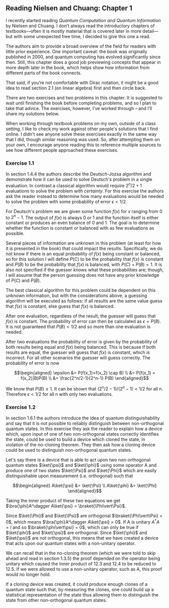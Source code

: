 ## Reading Nielsen and Chuang: Chapter 1

I recently started reading *Quantum Computation and Quantum Information* by Nielsen and Chuang. I don’t always read the introductory chapters of textbooks—often it is mostly material that is covered later in more detail—but with some unexpected free time, I decided to give this one a read.

The authors aim to provide a broad overview of the field for readers with little prior experience. One important caveat: the book was originally published in 2000, and quantum computing has evolved significantly since then. Still, this chapter does a good job previewing concepts that appear in more depth later in the book, which helps show how information from different parts of the book connects.

That said, if you’re not comfortable with Dirac notation, it might be a good idea to read section 2.1 (on linear algebra) first and then circle back.

There are two exercises and two problems in this chapter. It is suggested to wait until finishing the book before completing problems, and so I plan to take that advice. The exercises, however, I’ve worked through – and I’ll share my solutions below. 

When working through textbook problems on my own, outside of a class setting, I like to check my work against other people's solutions that I find online. I didn't see anyone solve these exercises exactly in the same way that I did, though similar reasoning was used. So, after attempting them on your own, I encourage anyone reading this to reference multiple sources to see how different people approached these exercises. 

### Exercise 1.1

In section 1.4.4 the authors describe the Deutsch-Jozsa algorithm and demonstrate how it can be used to solve Deutsch's problem in a single evaluation. In contrast a classical algorithm would require $2^n/2+1$ evaluations to solve the problem *with certainty*.  For this exercise the authors ask the reader instead to determine how many evaluations would be needed to solve the problem with some probability of error $\epsilon<1/2$.

For Deutsch's problem we are given some function $f(x)$ for $x$ ranging from $0$ to $2^n-1$. The output of $f(x)$ is always 0 or 1 and the function itself is either constant or produces an even balance of $0$ and $1$. The goal is to determine whether the function is constant or balanced with as few evaluations as possible. 

Several pieces of information are unknown in this problem (at least for how it is presented in the book) that could impact the results. Specifically, we do not know if there is an equal probability of $f(x)$ being constant or balanced, so for this solution I will define $P(C)$ to be the probability that $f(x)$ is constant and $P(B)$ to be the probability that $f(x)$ is balanced, with $P(C)+P(B)=1$. It is also not specified if the guesser knows what these probabilities are; though, I will assume that the person guessing does not have any prior knowledge of $P(C)$ and $P(B)$. 

The best classical algorithm for this problem could be dependent on this unknown information, but with the considerations above, a guessing algorithm will be executed as follows:
if all results are the same value guess that $f(x)$ is constant, 
else guess that $f(x)$ is balanced.

After one evaluation, regardless of the result, the guesser will guess that $f(x)$ is constant. The probability of error can then be calculated as $\epsilon=P(B)$. It is not guaranteed that $P(B)<1/2$ and so more than one evaluation is needed. 

After two evaluations the probability of error is given by the probability of both results being equal and $f(x)$ being balanced. This is because if both results are equal, the guesser will guess that $f(x)$ is constant, which is incorrect. For all other scenarios the guesser will guess correctly. The probability of error is now

$$\begin{aligned} \epsilon &= P(f(x_1)=f(x_2) \cap B) \\
&= P(f(x_1) = f(x_2)|B)P(B) \\
&= \frac{2^n/2-1}{2^n-1} P(B) \end{aligned}$$

We know that $P(B) \leq 1$. It can be shown that $(2^n/2-1)/(2^n-1) < 1/2$ for all n. Therefore $\epsilon < 1/2$ for all n with only two evaluations. 

### Exercise 1.2
In section 1.6.1 the authors introduce the idea of quantum distinguishability and say that it is not possible to reliably distinguish between non-orthogonal quantum states. In this exercise they ask the reader to explain how a device which, upon input of one of two non-orthogonal states correctly identifies the state, could be used to build a device which cloned the state, in violation of the no-cloning theorem. They then ask how a cloning device could be used to distinguish non-orthogonal quantum states. 

Let's say there is a device that is able to act upon two non-orthogonal quantum states $\ket{\psi}$ and $\ket{\phi}$ using some operator A and produce one of two states $\ket{\Psi}$ and $\ket{\Phi}$ which are easily distinguishable upon measurement (i.e. orthogonal) such that 

$$\begin{aligned}
A\ket{\psi} &= \ket{\Psi} \\
A\ket{\phi} &= \ket{\Phi}
\end{aligned}$$

Taking the inner product of these two equations we get $\bra{\phi}A^\dagger A\ket{\psi} = \braket{\Phi\vert\Psi}$.

Since $\ket{\Phi}$ and $\ket{\Psi}$ are orthogonal $\braket{\Phi\vert\Psi} = 0$, which means $\bra{\phi}A^\dagger A\ket{\psi} = 0$. If A is unitary $A^\dagger A = I$ and so $\braket{\phi\vert\psi} = 0$, which can only be true if $\ket{\phi}$ and $\ket{\psi}$ are orthogonal. Since $\ket{\phi}$ and $\ket{\psi}$ are not orthogonal, this means that we have created a device that acts upon our quantum states with a non-unitary operator. 

We can recall that in the no-cloning theorem (which we were told to skip ahead and read in section 1.3.5) the proof depended on the operator being unitary which caused the inner product of 12.3 and 12.4 to be reduced to 12.5. If we were allowed to use a non-unitary operator, such as A, this proof would no longer hold. 

If a cloning device was created, it could produce enough clones of a quantum state such that, by measuring the clones, one could build up a statistical representation of the state thus allowing them to distinguish the state from other non-orthogonal quantum states. 
